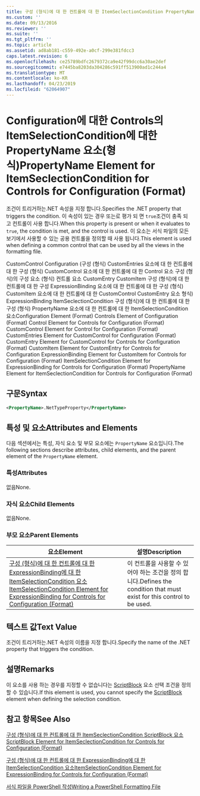 ```yaml
---
title: 구성 (형식)에 대 한 컨트롤에 대 한 ItemSeclectionCondition PropertyName 요소 | Microsoft Docs
ms.custom: ''
ms.date: 09/13/2016
ms.reviewer: ''
ms.suite: ''
ms.tgt_pltfrm: ''
ms.topic: article
ms.assetid: ad8ab181-c559-492e-a0cf-299e381fdcc3
caps.latest.revision: 6
ms.openlocfilehash: ce25789bdfc2679372ca9e42f99dcc6a30ae2def
ms.sourcegitcommit: e7445ba8203da304286c591ff513900ad1c244a4
ms.translationtype: MT
ms.contentlocale: ko-KR
ms.lasthandoff: 04/23/2019
ms.locfileid: "62064907"
---
```

# <a name="propertyname-element-for-itemseclectioncondition-for-controls-for-configuration-format"></a><span data-ttu-id="910d7-102">Configuration에 대한 Controls의 ItemSelectionCondition에 대한 PropertyName 요소(형식)</span><span class="sxs-lookup"><span data-stu-id="910d7-102">PropertyName Element for ItemSeclectionCondition for Controls for Configuration (Format)</span></span>

<span data-ttu-id="910d7-103">조건이 트리거하는.NET 속성을 지정 합니다.</span><span class="sxs-lookup"><span data-stu-id="910d7-103">Specifies the .NET property that triggers the condition.</span></span> <span data-ttu-id="910d7-104">이 속성이 있는 경우 또는로 평가 되 면 `true`조건이 충족 되 고 컨트롤이 사용 합니다.</span><span class="sxs-lookup"><span data-stu-id="910d7-104">When this property is present or when it evaluates to `true`, the condition is met, and the control is used.</span></span> <span data-ttu-id="910d7-105">이 요소는 서식 파일의 모든 보기에서 사용할 수 있는 공용 컨트롤을 정의할 때 사용 됩니다.</span><span class="sxs-lookup"><span data-stu-id="910d7-105">This element is used when defining a common control that can be used by all the views in the formatting file.</span></span>

<span data-ttu-id="910d7-106">CustomControl Configuration (구성 (형식) CustomEntries 요소에 대 한 컨트롤에 대 한 구성 (형식) CustomControl 요소에 대 한 컨트롤에 대 한 Control 요소 구성 (형식)의 구성 요소 (형식) 컨트롤 요소 CustomEntry CustomItem 구성 (형식)에 대 한 컨트롤에 대 한 구성 ExpressionBinding 요소에 대 한 컨트롤에 대 한 구성 (형식) CustomItem 요소에 대 한 컨트롤에 대 한 CustomControl CustomEntry 요소 형식) ExpressionBinding ItemSeclectionCondition 구성 (형식)에 대 한 컨트롤에 대 한 구성 (형식) PropertyName 요소에 대 한 컨트롤에 대 한 ItemSelectionCondition 요소</span><span class="sxs-lookup"><span data-stu-id="910d7-106">Configuration Element (Format) Controls Element of Configuration (Format) Control Element for Controls for Configuration (Format) CustomControl Element for Control for Configuration (Format) CustomEntries Element for CustomControl for Configuration (Format) CustomEntry Element for CustomControl for Controls for Configuration (Format) CustomItem Element for CustomEntry for Controls for Configuration ExpressionBinding Element for CustomItem for Controls for Configuration (Format) ItemSelectionCondition Element for ExpressionBinding for Controls for Configuration (Format) PropertyName Element for ItemSeclectionCondition for Controls for Configuration (Format)</span></span>

## <a name="syntax"></a><span data-ttu-id="910d7-107">구문</span><span class="sxs-lookup"><span data-stu-id="910d7-107">Syntax</span></span>

```xml
<PropertyName>.NetTypeProperty</PropertyName>
```

## <a name="attributes-and-elements"></a><span data-ttu-id="910d7-108">특성 및 요소</span><span class="sxs-lookup"><span data-stu-id="910d7-108">Attributes and Elements</span></span>

<span data-ttu-id="910d7-109">다음 섹션에서는 특성, 자식 요소 및 부모 요소에는 `PropertyName` 요소입니다.</span><span class="sxs-lookup"><span data-stu-id="910d7-109">The following sections describe attributes, child elements, and the parent element of the `PropertyName` element.</span></span>

### <a name="attributes"></a><span data-ttu-id="910d7-110">특성</span><span class="sxs-lookup"><span data-stu-id="910d7-110">Attributes</span></span>

<span data-ttu-id="910d7-111">없음</span><span class="sxs-lookup"><span data-stu-id="910d7-111">None.</span></span>

### <a name="child-elements"></a><span data-ttu-id="910d7-112">자식 요소</span><span class="sxs-lookup"><span data-stu-id="910d7-112">Child Elements</span></span>

<span data-ttu-id="910d7-113">없음</span><span class="sxs-lookup"><span data-stu-id="910d7-113">None.</span></span>

### <a name="parent-elements"></a><span data-ttu-id="910d7-114">부모 요소</span><span class="sxs-lookup"><span data-stu-id="910d7-114">Parent Elements</span></span>

|<span data-ttu-id="910d7-115">요소</span><span class="sxs-lookup"><span data-stu-id="910d7-115">Element</span></span>|<span data-ttu-id="910d7-116">설명</span><span class="sxs-lookup"><span data-stu-id="910d7-116">Description</span></span>|
|-------------|-----------------|
|[<span data-ttu-id="910d7-117">구성 (형식)에 대 한 컨트롤에 대 한 ExpressionBinding에 대 한 ItemSelectionCondition 요소</span><span class="sxs-lookup"><span data-stu-id="910d7-117">ItemSelectionCondition Element for ExpressionBinding for Controls for Configuration (Format)</span></span>](./itemselectioncondition-element-for-expressionbinding-for-controls-for-configuration-format.md)|<span data-ttu-id="910d7-118">이 컨트롤을 사용할 수 있어야 하는 조건을 정의 합니다.</span><span class="sxs-lookup"><span data-stu-id="910d7-118">Defines the condition that must exist for this control to be used.</span></span>|

## <a name="text-value"></a><span data-ttu-id="910d7-119">텍스트 값</span><span class="sxs-lookup"><span data-stu-id="910d7-119">Text Value</span></span>

<span data-ttu-id="910d7-120">조건이 트리거하는.NET 속성의 이름을 지정 합니다.</span><span class="sxs-lookup"><span data-stu-id="910d7-120">Specify the name of the .NET property that triggers the condition.</span></span>

## <a name="remarks"></a><span data-ttu-id="910d7-121">설명</span><span class="sxs-lookup"><span data-stu-id="910d7-121">Remarks</span></span>

<span data-ttu-id="910d7-122">이 요소를 사용 하는 경우를 지정할 수 없습니다는 [ScriptBlock](./scriptblock-element-for-itemseclectioncondition-for-controls-for-configuration-format.md) 요소 선택 조건을 정의할 수 있습니다.</span><span class="sxs-lookup"><span data-stu-id="910d7-122">If this element is used, you cannot specify the [ScriptBlock](./scriptblock-element-for-itemseclectioncondition-for-controls-for-configuration-format.md) element when defining the selection condition.</span></span>

## <a name="see-also"></a><span data-ttu-id="910d7-123">참고 항목</span><span class="sxs-lookup"><span data-stu-id="910d7-123">See Also</span></span>

[<span data-ttu-id="910d7-124">구성 (형식)에 대 한 컨트롤에 대 한 ItemSeclectionCondition ScriptBlock 요소</span><span class="sxs-lookup"><span data-stu-id="910d7-124">ScriptBlock Element for ItemSeclectionCondition for Controls for Configuration (Format)</span></span>](./scriptblock-element-for-itemseclectioncondition-for-controls-for-configuration-format.md)

[<span data-ttu-id="910d7-125">구성 (형식)에 대 한 컨트롤에 대 한 ExpressionBinding에 대 한 ItemSelectionCondition 요소</span><span class="sxs-lookup"><span data-stu-id="910d7-125">ItemSelectionCondition Element for ExpressionBinding for Controls for Configuration (Format)</span></span>](./itemselectioncondition-element-for-expressionbinding-for-controls-for-configuration-format.md)

[<span data-ttu-id="910d7-126">서식 파일을 PowerShell 작성</span><span class="sxs-lookup"><span data-stu-id="910d7-126">Writing a PowerShell Formatting File</span></span>](./writing-a-powershell-formatting-file.md)
